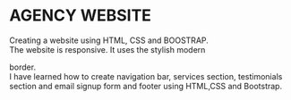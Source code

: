 # AGENCY WEBSITE
<p>Creating a website using HTML, CSS and BOOSTRAP.<BR>
  The website is responsive. It uses the stylish modern <section> border.<br>
  I have learned how to create navigation bar, services section, testimonials section and email signup form and footer using HTML,CSS and Bootstrap.
</p>

